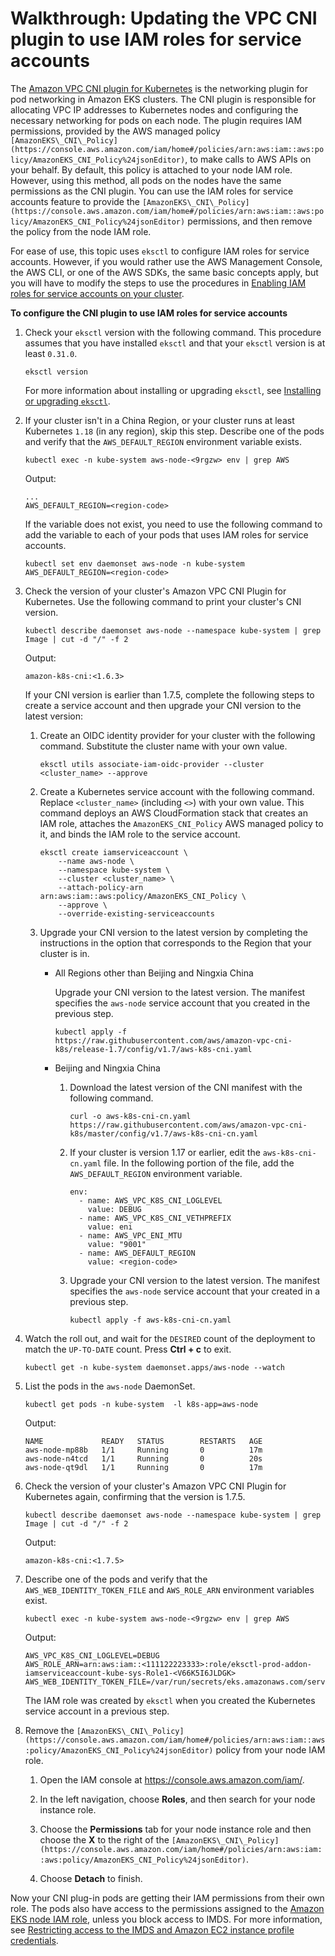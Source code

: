 # Walkthrough: Updating the VPC CNI plugin to use IAM roles for service accounts<a name="iam-roles-for-service-accounts-cni-walkthrough"></a>

The [Amazon VPC CNI plugin for Kubernetes](https://github.com/aws/amazon-vpc-cni-k8s) is the networking plugin for pod networking in Amazon EKS clusters\. The CNI plugin is responsible for allocating VPC IP addresses to Kubernetes nodes and configuring the necessary networking for pods on each node\. The plugin requires IAM permissions, provided by the AWS managed policy `[AmazonEKS\_CNI\_Policy](https://console.aws.amazon.com/iam/home#/policies/arn:aws:iam::aws:policy/AmazonEKS_CNI_Policy%24jsonEditor)`, to make calls to AWS APIs on your behalf\. By default, this policy is attached to your node IAM role\. However, using this method, all pods on the nodes have the same permissions as the CNI plugin\. You can use the IAM roles for service accounts feature to provide the `[AmazonEKS\_CNI\_Policy](https://console.aws.amazon.com/iam/home#/policies/arn:aws:iam::aws:policy/AmazonEKS_CNI_Policy%24jsonEditor)` permissions, and then remove the policy from the node IAM role\.

For ease of use, this topic uses `eksctl` to configure IAM roles for service accounts\. However, if you would rather use the AWS Management Console, the AWS CLI, or one of the AWS SDKs, the same basic concepts apply, but you will have to modify the steps to use the procedures in [Enabling IAM roles for service accounts on your cluster](enable-iam-roles-for-service-accounts.md)\.

**To configure the CNI plugin to use IAM roles for service accounts**

1. Check your `eksctl` version with the following command\. This procedure assumes that you have installed `eksctl` and that your `eksctl` version is at least `0.31.0`\. 

   ```
   eksctl version
   ```

    For more information about installing or upgrading `eksctl`, see [Installing or upgrading `eksctl`](eksctl.md#installing-eksctl)\.

1. If your cluster isn't in a China Region, or your cluster runs at least Kubernetes `1.18` \(in any region\), skip this step\. Describe one of the pods and verify that the `AWS_DEFAULT_REGION` environment variable exists\.

   ```
   kubectl exec -n kube-system aws-node-<9rgzw> env | grep AWS
   ```

   Output:

   ```
   ...
   AWS_DEFAULT_REGION=<region-code>
   ```

   If the variable does not exist, you need to use the following command to add the variable to each of your pods that uses IAM roles for service accounts\.

   ```
   kubectl set env daemonset aws-node -n kube-system AWS_DEFAULT_REGION=<region-code>
   ```

1. Check the version of your cluster's Amazon VPC CNI Plugin for Kubernetes\. Use the following command to print your cluster's CNI version\.

   ```
   kubectl describe daemonset aws-node --namespace kube-system | grep Image | cut -d "/" -f 2
   ```

   Output:

   ```
   amazon-k8s-cni:<1.6.3>
   ```

   If your CNI version is earlier than 1\.7\.5, complete the following steps to create a service account and then upgrade your CNI version to the latest version:

   1. Create an OIDC identity provider for your cluster with the following command\. Substitute the cluster name with your own value\.

      ```
      eksctl utils associate-iam-oidc-provider --cluster <cluster_name> --approve
      ```

   1. Create a Kubernetes service account with the following command\. Replace `<cluster_name>` \(including `<>`\) with your own value\. This command deploys an AWS CloudFormation stack that creates an IAM role, attaches the `AmazonEKS_CNI_Policy` AWS managed policy to it, and binds the IAM role to the service account\. 

      ```
      eksctl create iamserviceaccount \
          --name aws-node \
          --namespace kube-system \
          --cluster <cluster_name> \
          --attach-policy-arn arn:aws:iam::aws:policy/AmazonEKS_CNI_Policy \
          --approve \
          --override-existing-serviceaccounts
      ```

   1. Upgrade your CNI version to the latest version by completing the instructions in the option that corresponds to the Region that your cluster is in\.
      + All Regions other than Beijing and Ningxia China

        Upgrade your CNI version to the latest version\. The manifest specifies the `aws-node` service account that you created in the previous step\.

        ```
        kubectl apply -f https://raw.githubusercontent.com/aws/amazon-vpc-cni-k8s/release-1.7/config/v1.7/aws-k8s-cni.yaml
        ```
      + Beijing and Ningxia China

        1. Download the latest version of the CNI manifest with the following command\.

           ```
           curl -o aws-k8s-cni-cn.yaml https://raw.githubusercontent.com/aws/amazon-vpc-cni-k8s/master/config/v1.7/aws-k8s-cni-cn.yaml
           ```

        1. If your cluster is version 1\.17 or earlier, edit the `aws-k8s-cni-cn.yaml` file\. In the following portion of the file, add the `AWS_DEFAULT_REGION` environment variable\.

           ```
           env:
             - name: AWS_VPC_K8S_CNI_LOGLEVEL
               value: DEBUG
             - name: AWS_VPC_K8S_CNI_VETHPREFIX
               value: eni
             - name: AWS_VPC_ENI_MTU
               value: "9001"
             - name: AWS_DEFAULT_REGION
               value: <region-code>
           ```

        1. Upgrade your CNI version to the latest version\. The manifest specifies the `aws-node` service account that your created in a previous step\.

           ```
           kubectl apply -f aws-k8s-cni-cn.yaml
           ```

1. Watch the roll out, and wait for the `DESIRED` count of the deployment to match the `UP-TO-DATE` count\. Press **Ctrl \+ c** to exit\. 

   ```
   kubectl get -n kube-system daemonset.apps/aws-node --watch
   ```

1. List the pods in the `aws-node` DaemonSet\.

   ```
   kubectl get pods -n kube-system  -l k8s-app=aws-node
   ```

   Output:

   ```
   NAME             READY   STATUS        RESTARTS   AGE
   aws-node-mp88b   1/1     Running       0          17m
   aws-node-n4tcd   1/1     Running       0          20s
   aws-node-qt9dl   1/1     Running       0          17m
   ```

1. Check the version of your cluster's Amazon VPC CNI Plugin for Kubernetes again, confirming that the version is 1\.7\.5\. 

   ```
   kubectl describe daemonset aws-node --namespace kube-system | grep Image | cut -d "/" -f 2
   ```

   Output:

   ```
   amazon-k8s-cni:<1.7.5>
   ```

1. Describe one of the pods and verify that the `AWS_WEB_IDENTITY_TOKEN_FILE` and `AWS_ROLE_ARN` environment variables exist\.

   ```
   kubectl exec -n kube-system aws-node-<9rgzw> env | grep AWS
   ```

   Output:

   ```
   AWS_VPC_K8S_CNI_LOGLEVEL=DEBUG
   AWS_ROLE_ARN=arn:aws:iam::<111122223333>:role/eksctl-prod-addon-iamserviceaccount-kube-sys-Role1-<V66K5I6JLDGK>
   AWS_WEB_IDENTITY_TOKEN_FILE=/var/run/secrets/eks.amazonaws.com/serviceaccount/token
   ```

   The IAM role was created by `eksctl` when you created the Kubernetes service account in a previous step\.

1. Remove the `[AmazonEKS\_CNI\_Policy](https://console.aws.amazon.com/iam/home#/policies/arn:aws:iam::aws:policy/AmazonEKS_CNI_Policy%24jsonEditor)` policy from your node IAM role\.

   1. Open the IAM console at [https://console\.aws\.amazon\.com/iam/](https://console.aws.amazon.com/iam/)\.

   1. In the left navigation, choose **Roles**, and then search for your node instance role\.

   1. Choose the **Permissions** tab for your node instance role and then choose the **X** to the right of the `[AmazonEKS\_CNI\_Policy](https://console.aws.amazon.com/iam/home#/policies/arn:aws:iam::aws:policy/AmazonEKS_CNI_Policy%24jsonEditor)`\.

   1. Choose **Detach** to finish\.

Now your CNI plug\-in pods are getting their IAM permissions from their own role\. The pods also have access to the permissions assigned to the [Amazon EKS node IAM role](create-node-role.md), unless you block access to IMDS\. For more information, see [Restricting access to the IMDS and Amazon EC2 instance profile credentials](best-practices-security.md#restrict-ec2-credential-access)\.